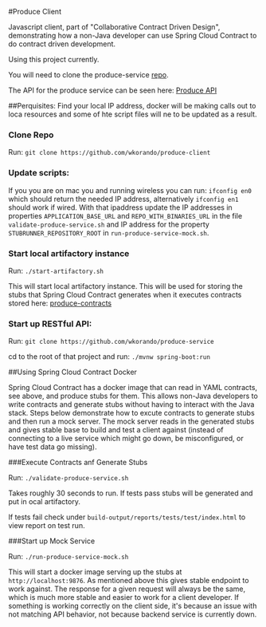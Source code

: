 #Produce Client 

Javascript client, part of "Collaborative Contract Driven Design", demonstrating how a non-Java developer can use Spring Cloud Contract to do contract driven development.

Using this project currently.

You will need to clone the produce-service [repo](https://github.com/wkorando/produce-service).

The API for the produce service can be seen here: [Produce API](http://htmlpreview.github.io/?https://github.com/wkorando/collaborative-contract-driven-development-2-0/blob/master/index.html)

##Perquisites: 
Find your local IP address, docker will be making calls out to loca resources and some of hte script files will ne to be updated as a result. 

### Clone Repo

Run: `git clone https://github.com/wkorando/produce-client`

### Update scripts:

If you you are on mac you and running wireless you can run: `ifconfig en0` which should return the needed IP address, alternatively `ifconfig en1` should work if wired. With that ipaddress update the IP addresses in properties `APPLICATION_BASE_URL` and `REPO_WITH_BINARIES_URL` in the file `validate-produce-service.sh` and IP address for the property `STUBRUNNER_REPOSITORY_ROOT` in `run-produce-service-mock.sh`. 

### Start local artifactory instance

Run: `./start-artifactory.sh`

This will start local artifactory instance. This will be used for storing the stubs that Spring Cloud Contract generates when it executes contracts stored here: [produce-contracts](https://github.com/wkorando/produce-contracts)

### Start up RESTful API:

Run: `git clone https://github.com/wkorando/produce-service`

cd to the root of that project and run: `./mvnw spring-boot:run`


##Using Spring Cloud Contract Docker

Spring Cloud Contract has a docker image that can read in YAML contracts, see above, and produce stubs for them. This allows non-Java developers to write contracts and generate stubs without having to interact with the Java stack. Steps below demonstrate how to excute contracts to generate stubs and then run a mock server. The mock server reads in the generated stubs and gives stable base to build and test a client against (instead of connecting to a live service which might go down, be misconfigured, or have test data go missing).

###Execute Contracts anf Generate Stubs

Run: `./validate-produce-service.sh`

Takes roughly 30 seconds to run. If tests pass stubs will be generated and put in ocal artifactory. 

If tests fail check under `build-output/reports/tests/test/index.html` to view report on test run.

###Start up Mock Service

Run: `./run-produce-service-mock.sh`

This will start a docker image serving up the stubs at `http://localhost:9876`. As mentioned above this gives stable endpoint to work against. The response for a given request will always be the same, which is much more stable and easier to work for a client developer. If something is working correctly on the client side, it's because an issue with not matching API behavior, not because backend service is currently down. 

